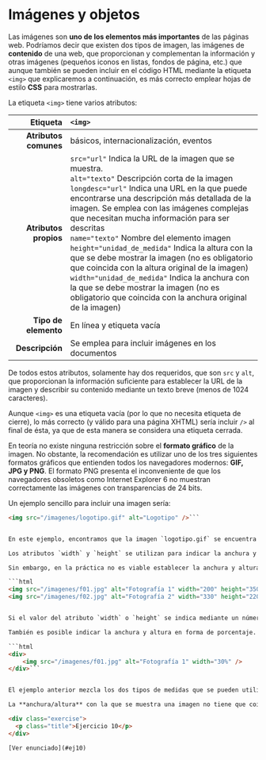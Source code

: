 # Imágenes y objetos

Las imágenes son **uno de los elementos más importantes** de las páginas web. Podríamos decir que existen dos tipos de imagen, las imágenes de **contenido** de una web, que proporcionan y complementan la información y otras imágenes (pequeños iconos en listas, fondos de página, etc.) que aunque también se pueden incluir en el código HTML mediante la etiqueta `<img>` que explicaremos a continuación, es más correcto emplear hojas de estilo **CSS** para mostrarlas.

La etiqueta `<img>` tiene varios atributos:

| Etiqueta              | `<img>`    |
| --------------------: | :------------- |
| **Atributos comunes** | básicos, internacionalización, eventos |
| **Atributos propios** | `src="url"` Indica la URL de la imagen que se muestra.<br /> `alt="texto"` Descripción corta de la imagen<br /> `longdesc="url"` Indica una URL en la que puede encontrarse una descripción más detallada de la imagen. Se emplea con las imágenes complejas que necesitan mucha información para ser descritas<br /> `name="texto"` Nombre del elemento imagen<br /> `height="unidad_de_medida"` Indica la altura con la que se debe mostrar la imagen (no es obligatorio que coincida con la altura original de la imagen)<br /> `width="unidad_de_medida"` Indica la anchura con la que se debe mostrar la imagen (no es obligatorio que coincida con la anchura original de la imagen) |
| **Tipo de elemento**  | En línea y etiqueta vacía |
| **Descripción**       | Se emplea para incluir imágenes en los documentos |

De todos estos atributos, solamente hay dos requeridos, que son `src` y `alt`, que proporcionan la información suficiente para establecer la URL de la imagen y describir su contenido mediante un texto breve (menos de 1024 caracteres).

Aunque `<img>` es una etiqueta vacía (por lo que no necesita etiqueta de cierre), lo más correcto (y válido para una página XHTML) sería incluir `/>` al final de ésta, ya que de esta manera se considera una etiqueta cerrada.

En teoría no existe ninguna restricción sobre el **formato gráfico** de la imagen. No obstante, la recomendación es utilizar uno de los tres siguientes formatos gráficos que entienden todos los navegadores modernos: **GIF, JPG y PNG**. El formato PNG presenta el inconveniente de que los navegadores obsoletos como Internet Explorer 6 no muestran correctamente las imágenes con transparencias de 24 bits.

Un ejemplo sencillo para incluir una imagen sería:

```html
<img src="/imagenes/logotipo.gif" alt="Logotipo" />```


En este ejemplo, encontramos que la imagen `logotipo.gif` se encuentra en el directorio `(/imagenes/)`. Se trata de una estrategia habitual en la mayoría de sitios web: guardar todas las imágenes de contenido en un directorio especial independiente del resto de contenidos HTML. Además, el directorio siempre suele llamarse de la misma manera: *imagenes* o *images* en inglés.

Los atributos `width` y `height` se utilizan para indicar la anchura y altura con la que se muestran las imágenes. Como ya hemos comentado, HTML estructura de forma correcta los contenidos de la página y CSS define el aspecto gráfico con el que se muestran los contenidos. Por esta razón, la anchura y la altura con la que se muestra una imagen es parte de su aspecto gráfico, por lo que debería ser propio de **CSS** y no de **HTML**.

Sin embargo, en la práctica no es viable establecer la anchura y altura de todas las imágenes de contenidos mediante CSS. Si el sitio web dispone de muchas imágenes, la sobrecarga de estilos diferentes que debería definir CSS sería contraproducente. Por este motivo, los atributos `width` y `height` son la **excepción** a la norma de que el **código HTML** no haga referencia al aspecto de los contenidos.

```html
<img src="/imagenes/f01.jpg" alt="Fotografía 1" width="200" height="350" />
<img src="/imagenes/f02.jpg" alt="Fotografía 2" width="330" height="220" />```


Si el valor del atributo `width` o `height` se indica mediante un número entero, el navegador supone que hace referencia a la unidad de medida pixel. Por tanto, en el ejemplo anterior, la primera foto se muestra con una anchura de 200 pixel y una altura de 350 pixel.

También es posible indicar la anchura y altura en forma de porcentaje. En este caso, el porcentaje hace referencia a la altura/anchura del elemento en el que está contenida la imagen. Si la imagen no se encuentra dentro de ningún otro elemento, hace referencia a la anchura/altura total de la página.

```html
<div>
    <img src="/imagenes/f01.jpg" alt="Fotografía 1" width="30%" />
</div>```


El ejemplo anterior mezcla los dos tipos de medidas que se pueden utilizar, para indicar que la foto tiene una anchura igual al 30% de la anchura del elemento `<div>` que la contiene y una altura de 350 pixel.

La **anchura/altura** con la que se muestra una imagen no tiene que coincidir obligatoriamente con la anchura/altura real de la imagen. Sin embargo, cuando estos valores no coinciden, las imágenes se muestran deformadas. Si solamente se establece la altura o anchura de la imagen, el navegador calcula la el otro valor necesario para que se mantenga la proporción de la imagen.

<div class="exercise">
  <p class="title">Ejercicio 10</p>
</div>

[Ver enunciado](#ej10)
